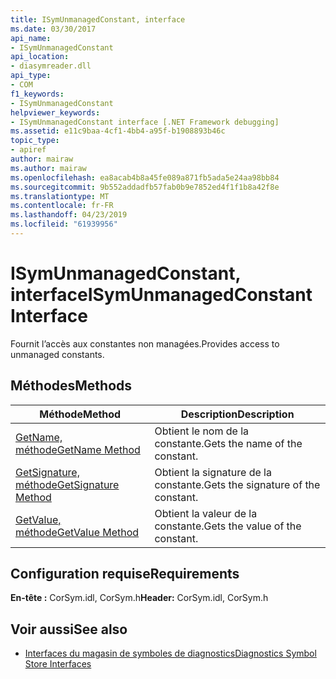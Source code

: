 ```yaml
---
title: ISymUnmanagedConstant, interface
ms.date: 03/30/2017
api_name:
- ISymUnmanagedConstant
api_location:
- diasymreader.dll
api_type:
- COM
f1_keywords:
- ISymUnmanagedConstant
helpviewer_keywords:
- ISymUnmanagedConstant interface [.NET Framework debugging]
ms.assetid: e11c9baa-4cf1-4bb4-a95f-b1908893b46c
topic_type:
- apiref
author: mairaw
ms.author: mairaw
ms.openlocfilehash: ea8acab4b8a45fe089a871fb5ada5e24aa98bb84
ms.sourcegitcommit: 9b552addadfb57fab0b9e7852ed4f1f1b8a42f8e
ms.translationtype: MT
ms.contentlocale: fr-FR
ms.lasthandoff: 04/23/2019
ms.locfileid: "61939956"
---
```

# <a name="isymunmanagedconstant-interface"></a><span data-ttu-id="9a625-102">ISymUnmanagedConstant, interface</span><span class="sxs-lookup"><span data-stu-id="9a625-102">ISymUnmanagedConstant Interface</span></span>
<span data-ttu-id="9a625-103">Fournit l’accès aux constantes non managées.</span><span class="sxs-lookup"><span data-stu-id="9a625-103">Provides access to unmanaged constants.</span></span>  
  
## <a name="methods"></a><span data-ttu-id="9a625-104">Méthodes</span><span class="sxs-lookup"><span data-stu-id="9a625-104">Methods</span></span>  
  
|<span data-ttu-id="9a625-105">Méthode</span><span class="sxs-lookup"><span data-stu-id="9a625-105">Method</span></span>|<span data-ttu-id="9a625-106">Description</span><span class="sxs-lookup"><span data-stu-id="9a625-106">Description</span></span>|  
|------------|-----------------|  
|[<span data-ttu-id="9a625-107">GetName, méthode</span><span class="sxs-lookup"><span data-stu-id="9a625-107">GetName Method</span></span>](../../../../docs/framework/unmanaged-api/diagnostics/isymunmanagedconstant-getname-method.md)|<span data-ttu-id="9a625-108">Obtient le nom de la constante.</span><span class="sxs-lookup"><span data-stu-id="9a625-108">Gets the name of the constant.</span></span>|  
|[<span data-ttu-id="9a625-109">GetSignature, méthode</span><span class="sxs-lookup"><span data-stu-id="9a625-109">GetSignature Method</span></span>](../../../../docs/framework/unmanaged-api/diagnostics/isymunmanagedconstant-getsignature-method.md)|<span data-ttu-id="9a625-110">Obtient la signature de la constante.</span><span class="sxs-lookup"><span data-stu-id="9a625-110">Gets the signature of the constant.</span></span>|  
|[<span data-ttu-id="9a625-111">GetValue, méthode</span><span class="sxs-lookup"><span data-stu-id="9a625-111">GetValue Method</span></span>](../../../../docs/framework/unmanaged-api/diagnostics/isymunmanagedconstant-getvalue-method.md)|<span data-ttu-id="9a625-112">Obtient la valeur de la constante.</span><span class="sxs-lookup"><span data-stu-id="9a625-112">Gets the value of the constant.</span></span>|  
  
## <a name="requirements"></a><span data-ttu-id="9a625-113">Configuration requise</span><span class="sxs-lookup"><span data-stu-id="9a625-113">Requirements</span></span>  
 <span data-ttu-id="9a625-114">**En-tête :** CorSym.idl, CorSym.h</span><span class="sxs-lookup"><span data-stu-id="9a625-114">**Header:** CorSym.idl, CorSym.h</span></span>  
  
## <a name="see-also"></a><span data-ttu-id="9a625-115">Voir aussi</span><span class="sxs-lookup"><span data-stu-id="9a625-115">See also</span></span>

- [<span data-ttu-id="9a625-116">Interfaces du magasin de symboles de diagnostics</span><span class="sxs-lookup"><span data-stu-id="9a625-116">Diagnostics Symbol Store Interfaces</span></span>](../../../../docs/framework/unmanaged-api/diagnostics/diagnostics-symbol-store-interfaces.md)

